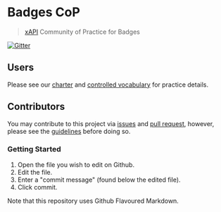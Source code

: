 # Badges CoP
> [xAPI](https://github.com/adlnet/xAPI-Spec/blob/master/xAPI.md) Community of Practice for Badges

[![Gitter](https://badges.gitter.im/Join%20Chat.svg)](https://gitter.im/ht2/BadgesCoP?utm_source=badge&utm_medium=badge&utm_campaign=pr-badge&utm_content=badge)

## Users
Please see our [charter](/charter.md) and [controlled vocabulary](/vocab.md) for practice details.

## Contributors
You may contribute to this project via [issues](/issues) and [pull request](/pulls), however, please see the [guidelines](/contributing.md) before doing so.

### Getting Started
1. Open the file you wish to edit on Github.
2. Edit the file.
3. Enter a "commit message" (found below the edited file).
4. Click commit.

Note that this repository uses Github Flavoured Markdown.
